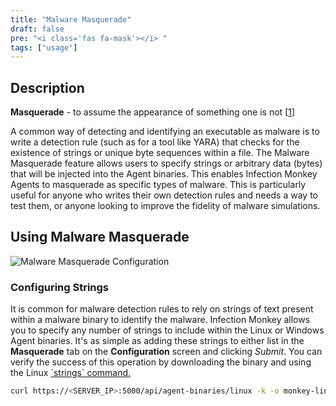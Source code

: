 ```yaml
---
title: "Malware Masquerade"
draft: false
pre: "<i class='fas fa-mask'></i> "
tags: ["usage"]
---
```


## Description
**Masquerade** - to assume the appearance of something one is not
[[1](https://www.merriam-webster.com/dictionary/masquerade)]

A common way of detecting and identifying an executable as malware is to write
a detection rule (such as for a tool like YARA) that checks for the existence
of strings or unique byte sequences within a file. The Malware Masquerade
feature allows users to specify strings or arbitrary data (bytes) that will be
injected into the Agent binaries. This enables Infection Monkey Agents to
masquerade as specific types of malware. This is particularly useful for anyone
who writes their own detection rules and needs a way to test them, or anyone
looking to improve the fidelity of malware simulations.

## Using Malware Masquerade

![Malware Masquerade Configuration](/images/island/configuration-page/malware-masquerade-configuration.png "Malware masquerade configuration")

### Configuring Strings

It is common for malware detection rules to rely on strings of text present
within a malware binary to identify the malware. Infection Monkey allows you to
specify any number of strings to include within the Linux or Windows Agent
binaries. It's as simple as adding these strings to either list in the
**Masquerade** tab on the **Configuration** screen and clicking _Submit_. You
can verify the success of this operation by downloading the binary and using
the Linux [\`strings\` command.](https://linux.die.net/man/1/strings)


```bash
curl https://<SERVER_IP>:5000/api/agent-binaries/linux -k -o monkey-linux-64 && strings monkey-linux-64 | grep <MY_STRING>
```
